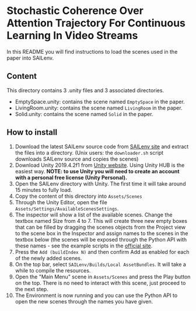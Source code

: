 # Stochastic Coherence Over Attention Trajectory For Continuous Learning In Video Streams

In this README you will find instructions to load the scenes used in the paper into SAILenv.

## Content

This directory contains 3 .unity files and 3 associated directories.

- EmptySpace.unity: contains the scene named ```EmptySpace``` in the paper.
- LivingRoom.unity: contains the scene named ```LivingRoom``` in the paper.
- Solid.unity: contains the scene named ```Solid``` in the paper.

## How to install

1. Download the latest SAILenv source code from [SAILenv site](https://sailab.diism.unisi.it/sailenv/) and extract
   the files into a directory. (Unix users: the `downloader.sh` script downloads SAILenv source and copies the scenes)
2. Download Unity 2019.4.2f1 from [Unity website](https://www.unity.com). Using Unity HUB is the easiest way.
   **NOTE: to use Unity you will need to create an account with a personal free license (Unity Personal).**
3. Open the SAILenv directory with Unity. The first time it will take around 15 minutes to fully load.
4. Copy the content of this directory into `Assets/Scenes`
5. Through the Unity Editor, open the file `Assets/Settings/AvailableScenesSettings`.
6. The inspector will show a list of the available scenes. Change the textbox named Size from 4 to 7. This will
   create three new empty boxes that can be filled by dragging the scenes objects from the Project view to the scene box
   in the Inspector and assign names to the scenes in the textbox below (the scenes will be
   exposed through the Python API with these names - see the example scripts in the [official site](https://sailab.diism.unisi.it/sailenv/).
7. Press the `Add (buildIndex N)` and then confirm Add as enabled for each of the newly added scenes.
8. On the top bar, select `SAILenv/Builds/Local AssetBundles`. It will take a while to compile the resources.
9. Open the "Main Menu" scene in `Assets/Scenes` and press the Play button on the top. There is no need to interact with
   this scene, just proceed to the next step.
10. The Environment is now running and you can use the Python API to open the new scenes through the names you have
    given. 